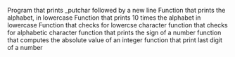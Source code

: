 Program that prints _putchar followed by a new line
Function that prints the alphabet, in lowercase
Function that prints 10 times the alphabet in lowercase
Function that checks for lowercse character
function that checks for alphabetic character
function that prints the sign of a number
function that computes the absolute value of an integer
function that print last digit of a number
